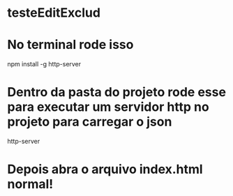 # testeEditExclud

# No terminal rode isso
npm install -g http-server

# Dentro da pasta do projeto rode esse para executar um servidor http no projeto para carregar o json
http-server

# Depois abra o arquivo index.html normal!
